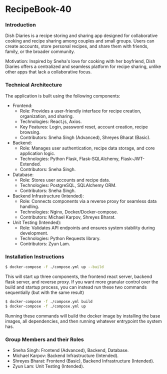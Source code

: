 # RecipeBook-40

### Introduction
Dish Diaries is a recipe storing and sharing app designed for collaborative cooking and recipe sharing among couples and small groups. Users can create accounts, store personal recipes, and share them with friends, family, or the broader community.

Motivation: Inspired by Sneha's love for cooking with her boyfriend, Dish Diaries offers a centralized and seamless platform for recipe sharing, unlike other apps that lack a collaborative focus.

### Technical Architecture
The application is built using the following components:

- Frontend:
  - Role: Provides a user-friendly interface for recipe creation, organization, and sharing.
  - Technologies: React.js, Axios.
  - Key Features: Login, password reset, account creation, recipe browsing.
  - Contributors: Sneha Singh (Advanced), Shreyes Bharat (Basic).
- Backend:
  - Role: Manages user authentication, recipe data storage, and core application logic.
  - Technologies: Python Flask, Flask-SQLAlchemy, Flask-JWT-Extended.
  - Contributors: Sneha Singh.
- Database:
  - Role: Stores user accounts and recipe data.
  - Technologies: PostgreSQL, SQLAlchemy ORM.
  - Contributors: Sneha Singh.
- Backend Infrastructure (Intended):
  - Role: Connects components via a reverse proxy for seamless data handling.
  - Technologies: Nginx, Docker/Docker-compose.
  - Contributors: Michael Karpov, Shreyes Bharat.
- Unit Testing (Intended):
  - Role: Validates API endpoints and ensures system stability during development.
  - Technologies: Python Requests library.
  - Contributors: Zyun Lam.
 
### Installation Instructions
```bash
$ docker-compose -f ./compose.yml up --build
```

This will start up three components, the frontend react server, backend flask server, and reverse proxy. If you want more granular control over the build and startup process, you can instead run these two commands sequentially (but with the same result)

```bash
$ docker-compose -f ./compose.yml build
$ docker-compose -f ./compose.yml up
```

Running these commands will build the docker image by installing the base images, all dependencies, and then running whatever entrypoint the system has.


### Group Members and their Roles
- Sneha Singh: Frontend (Advanced), Backend, Database.
- Michael Karpov: Backend Infrastructure (Intended).
- Shreyes Bharat: Frontend (Basic), Backend Infrastructure (Intended).
- Zyun Lam: Unit Testing (Intended).
